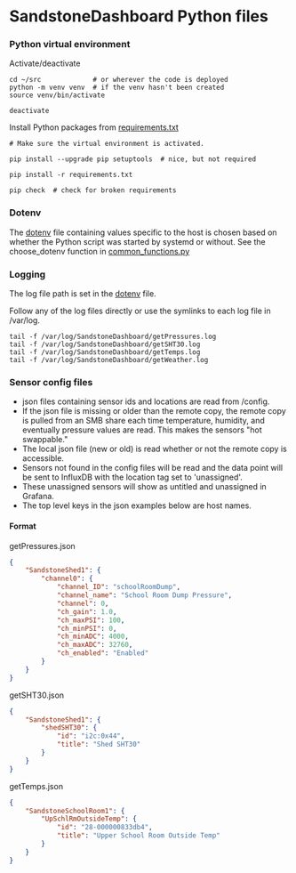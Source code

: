 # SandstoneDashboard Python files

### Python virtual environment

Activate/deactivate

```shell
cd ~/src             # or wherever the code is deployed
python -m venv venv  # if the venv hasn't been created
source venv/bin/activate

deactivate
```

Install Python packages from [requirements.txt](requirements.txt)

```shell
# Make sure the virtual environment is activated.

pip install --upgrade pip setuptools  # nice, but not required

pip install -r requirements.txt

pip check  # check for broken requirements
```

### Dotenv

The [dotenv](.env.template) file containing values specific to the host is chosen based on whether the Python script was started by systemd or without. See the choose_dotenv function in [common_functions.py](common_functions.py)

### Logging

The log file path is set in the [dotenv](.env.template) file.

 Follow any of the log files directly or use the symlinks to each log file in /var/log.

```shell
tail -f /var/log/SandstoneDashboard/getPressures.log
tail -f /var/log/SandstoneDashboard/getSHT30.log
tail -f /var/log/SandstoneDashboard/getTemps.log
tail -f /var/log/SandstoneDashboard/getWeather.log
```

### Sensor config files

* json files containing sensor ids and locations are read from /config.
* If the json file is missing or older than the remote copy, the remote copy is pulled from an SMB share each time temperature, humidity, and eventually pressure values are read. This makes the sensors "hot swappable."
* The local json file (new or old) is read whether or not the remote copy is accessible.
* Sensors not found in the config files will be read and the data point will be sent to InfluxDB with the location tag set to 'unassigned'.
* These unassigned sensors will show as untitled and unassigned in Grafana.
* The top level keys in the json examples below are host names.


#### Format

getPressures.json

```json
{
    "SandstoneShed1": {
        "channel0": {
            "channel_ID": "schoolRoomDump",
            "channel_name": "School Room Dump Pressure",
            "channel": 0,
            "ch_gain": 1.0,
            "ch_maxPSI": 100,
            "ch_minPSI": 0,
            "ch_minADC": 4000,
            "ch_maxADC": 32760,
            "ch_enabled": "Enabled"
        }
    }
}
```

getSHT30.json

```json
{
    "SandstoneShed1": {
        "shedSHT30": {
            "id": "i2c:0x44",
            "title": "Shed SHT30"
        }
    }
}
```

getTemps.json

```json
{
    "SandstoneSchoolRoom1": {
        "UpSchlRmOutsideTemp": {
            "id": "28-000000833db4",
            "title": "Upper School Room Outside Temp"
        }
    }
}
```
